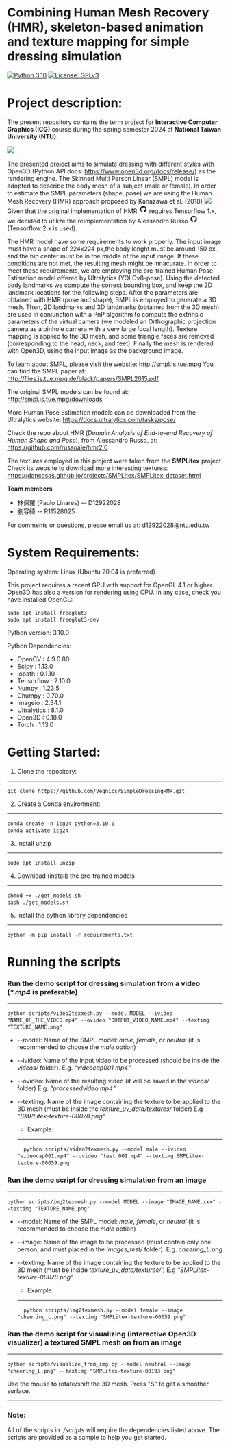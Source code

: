# Combining Human Mesh Recovery (HMR), skeleton-based animation and texture mapping for simple dressing simulation

[![Python 3.10](https://img.shields.io/badge/python-+3.10-blue.svg)]()
[![License: GPLv3](https://img.shields.io/badge/License-GPLv3-yellow.svg)](LICENSE)

Project description:
========
The present repository contains the term project for **Interactive Computer Graphics (ICG)** course during the spring semester 2024 at **National Taiwan University (NTU)**.

<img src="./imgs/results_1.gif" height="400">

The presented project aims to simulate dressing with different styles with Open3D (Python API docs: https://www.open3d.org/docs/release/) as the rendering engine. The Skinned Multi Person Linear (SMPL) model is adopted to describe the body mesh of a subject (male or female). In order to estimate the SMPL parameters (shape, pose) we are using the Human Mesh Recovery (HMR) approach proposed by Kanazawa et al. (2018) <a href="https://openaccess.thecvf.com/content_cvpr_2018/html/Kanazawa_End-to-End_Recovery_of_CVPR_2018_paper.html" alt="Releases"><img src="https://img.shields.io/badge/[paper]-8A2BE2"/></a>. Given that the original implementation of HMR <a href="https://github.com/akanazawa/hmr" alt="Forks"><img src="imgs/github.png" alt="drawing" width=20/></a> requires Tensorflow 1.x, we decided to utilize the reimplementation by Alessandro Russo <a href="https://github.com/russoale/hmr2.0" alt="Forks"><img src="imgs/github.png" alt="drawing" width=20/></a> (Tensorflow 2.x is used). 

The HMR model have some requirements to work properly. The input image must have a shape of 224x224 px,the body lenght must be around 150 px, and the hip center must be in the middle of the input image. If these conditions are not met, the resulting mesh might be innacurate. In order to meet these requirements, we are employing the pre-trained Human Pose Estimation model offered by Ultralytics (YOLOv8-pose). Using the detected body landmarks we compute the correct bounding box, and keep the 2D landmark locations for the following steps.  After the parameters are obtained with HMR (pose and shape), SMPL is employed to generate a 3D mesh. Then, 2D landmarks and 3D landmarks (obtained from the 3D mesh) are used in conjunction with a PnP algorithm to compute the extrinsic parameters of the virtual camera (we modeled an Orthographic projection camera as a pinhole camera with a very large focal length). Texture mapping is applied to the 3D mesh, and some triangle faces are removed (corresponding to the head, neck, and feet). Finally the mesh is rendered with Open3D, using the input image as the background image.   


To learn about SMPL, please visit the website: http://smpl.is.tue.mpg
You can find the SMPL paper at: http://files.is.tue.mpg.de/black/papers/SMPL2015.pdf

The original SMPL models can be found at: http://smpl.is.tue.mpg/downloads

More Human Pose Estimation models can be downloaded from the Ultralytics website: https://docs.ultralytics.com/tasks/pose/

Check the repo about HMR (*Domain Analysis of End-to-end Recovery of Human Shape and Pose*), from Alessandro Russo, at: https://github.com/russoale/hmr2.0

The textures employed in this project were taken from the **SMPLitex** project. Check its website to download more interesting textures: https://dancasas.github.io/projects/SMPLitex/SMPLitex-dataset.html
 



**Team members**
- 林保羅 (Paulo Linares) -- D12922028
- 劉容綺 -- R11528025

For comments or questions, please email us at: d12922028@ntu.edu.tw



System Requirements:
====================
Operating system: Linux (Ubuntu 20.04 is preferred)

This project requires a recent GPU with support for OpenGL 4.1 or higher. Open3D has also a version for rendering using CPU. In any case, check you have installed OpenGL:

	sudo apt install freeglut3
	sudo apt install freeglut3-dev

Python version: 3.10.0

Python Dependencies:
- OpenCV		: 4.9.0.80
- Scipy			: 1.13.0
- iopath		: 0.1.10
- Tensorflow	: 2.10.0
- Numpy			: 1.23.5
- Chumpy		: 0.70.0
- Imageio		: 2.34.1
- Ultralytics	: 8.1.0
- Open3D		: 0.18.0
- Torch			: 1.13.0


Getting Started:
================

1. Clone the repository:
--------------------
	git clone https://github.com/Vegnics/SimpleDressingHMR.git


2. Create a Conda environment:
----------------------
	conda create -n icg24 python=3.10.0
	conda activate icg24

3. Install unzip
-------------------------
	sudo apt install unzip

4. Download (install) the pre-trained models
----------------------
	chmod +x ./get_models.sh
	bash ./get_models.sh

5. Install the python library dependencies
----------------------
	python -m pip install -r requirements.txt

Running the scripts
=======================
###  Run the demo script for dressing simulation from a video (_*.mp4_ is preferable)
------------------------
	python scripts/video2texmesh.py --model MODEL --ivideo "NAME_OF_THE_VIDEO.mp4" --ovideo "OUTPUT_VIDEO_NAME.mp4" --textimg "TEXTURE_NAME.png"

* --model: Name of the SMPL model: *male*, *female*, or  *neutral* (it is recommended to choose the *male* option)

* --ivideo: Name of the input video to be processed (should be inside the _videos/_  folder). E.g. *"videocap001.mp4"*

* --ovideo: Name of the resulting video (it will be saved in the _videos/_ folder) E.g. *"processedvideo.mp4"*

* --textimg: Name of the image containing the texture to be applied to the 3D mesh (must be inside the *texture_uv_data/textures/* folder) E.g *"SMPLitex-texture-00078.png"*

	* Example: 
	------------	
		python scripts/video2texmesh.py --model male --ivideo "videocap001.mp4" --ovideo "test_001.mp4" --textimg SMPLitex-texture-00059.png


###  Run the demo script for dressing simulation from an image
-------------------
	python scripts/img2texmesh.py --model MODEL --image "IMAGE_NAME.xxx" --textimg "TEXTURE_NAME.png"

* --model: 	Name of the SMPL model: *male*, *female*, or  *neutral* (it is recommended to choose the *male* option)

* --image: Name of the image to be processed (must contain only one person, and must placed in the *images_test/* folder). E.g. *cheering_L.png*

* --textimg: Name of the image containing the texture to be applied to the 3D mesh (must be inside *texture_uv_data/textures/* ) E.g *"SMPLitex-texture-00078.png"*

	* Example:
	------------
		python scripts/img2texmesh.py --model female --image "cheering_L.png" --textimg "SMPLitex-texture-00059.png"

###  Run the demo script for visualizing (interactive Open3D visualizer) a textured SMPL mesh on from an image
-------------------

	python scripts/visualize_from_img.py --model neutral --image "cheering_L.png" --textimg "SMPLitex-texture-00193.png"

Use the mouse to rotate/shift the 3D mesh. Press "S" to get a smoother surface.

--------------------------------
### Note:
All of the scripts in _./scripts_  will require the dependencies listed above. The scripts are provided as a sample to help you get started. 

